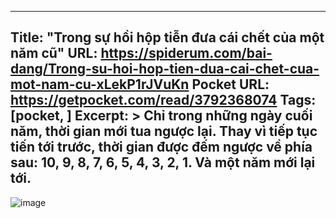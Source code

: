 
---
Title: "Trong sự hồi hộp tiễn đưa cái chết của một năm cũ"
URL: https://spiderum.com/bai-dang/Trong-su-hoi-hop-tien-dua-cai-chet-cua-mot-nam-cu-xLekP1rJVuKn
Pocket URL: https://getpocket.com/read/3792368074
Tags: [pocket, ]
Excerpt: >
    Chỉ trong những ngày cuối năm, thời gian mới tua ngược lại. Thay vì tiếp tục tiến tới trước, thời gian được đếm ngược về phía sau: 10, 9, 8, 7, 6, 5, 4, 3, 2, 1. Và một năm mới lại tới.
---

![image](https://images.spiderum.com/sp-images/3caff6b099a211ed81f0130d59e74ef4.png)
